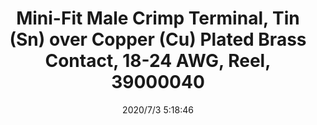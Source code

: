 ﻿---
layout: post 
title: Mini-Fit Male Crimp Terminal, Tin (Sn) over Copper (Cu) Plated Brass Contact, 18-24 AWG, Reel, 39000040 
tags: 5557
categories: housing-terminal
overview: Mini-Fit Male Crimp Terminal, Tin (Sn) over Copper (Cu) Plated Brass Contact, 18-24 AWG, Reel
series: 5557
part_number: 39000040
thumb_img: static/202007/404-thumb-20200703131932.jpg
image: static/202007/404-20200703131932.jpg
date: 2020/7/3 5:18:46
---



